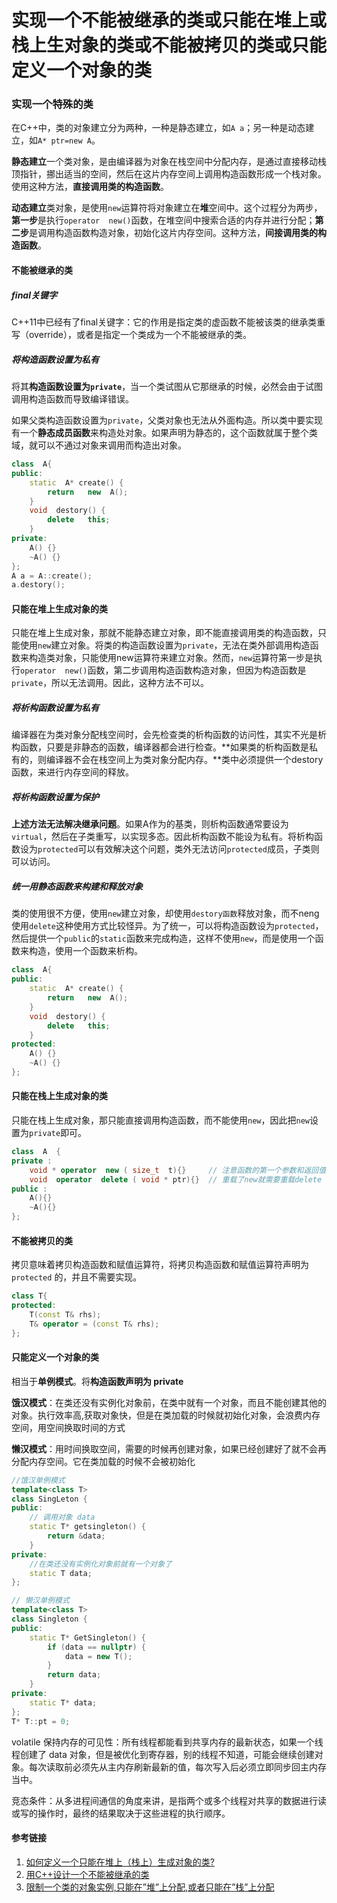 # 实现一个不能被继承的类或只能在堆上或栈上生对象的类或不能被拷贝的类或只能定义一个对象的类

### 实现一个特殊的类

在C++中，类的对象建立分为两种，一种是静态建立，如`A a`；另一种是动态建立，如`A* ptr=new A`。 

**静态建立**一个类对象，是由编译器为对象在栈空间中分配内存，是通过直接移动栈顶指针，挪出适当的空间，然后在这片内存空间上调用构造函数形成一个栈对象。使用这种方法，**直接调用类的构造函数**。 

**动态建立**类对象，是使用`new`运算符将对象建立在**堆**空间中。这个过程分为两步，**第一步**是执行`operator  new()`函数，在堆空间中搜索合适的内存并进行分配；**第二步**是调用构造函数构造对象，初始化这片内存空间。这种方法，**间接调用类的构造函数**。

#### 不能被继承的类

##### final关键字

C++11中已经有了final关键字：它的作用是指定类的虚函数不能被该类的继承类重写（override），或者是指定一个类成为一个不能被继承的类。

##### 将构造函数设置为私有

将其**构造函数设置为`private`**，当一个类试图从它那继承的时候，必然会由于试图调用构造函数而导致编译错误。

如果父类构造函数设置为`private`，父类对象也无法从外面构造。所以类中要实现有一个**静态成员函数**来构造处对象。如果声明为静态的，这个函数就属于整个类域，就可以不通过对象来调用而构造出对象。

```c++
class  A{
public:
	static  A* create() {
		return   new  A();
	}
	void  destory() {
		delete   this;
	}
private:
	A() {}
	~A() {}
};
A a = A::create();
a.destory();
```

#### 只能在堆上生成对象的类

只能在堆上生成对象，那就不能静态建立对象，即不能直接调用类的构造函数，只能使用`new`建立对象。将类的构造函数设置为`private`，无法在类外部调用构造函数来构造类对象，只能使用new运算符来建立对象。然而，`new`运算符第一步是执行`operator  new()`函数，第二步调用构造函数构造对象，但因为构造函数是`private`，所以无法调用。因此，这种方法不可以。

##### 将析构函数设置为私有

编译器在为类对象分配栈空间时，会先检查类的析构函数的访问性，其实不光是析构函数，只要是非静态的函数，编译器都会进行检查。**如果类的析构函数是私有的，则编译器不会在栈空间上为类对象分配内存。**类中必须提供一个destory函数，来进行内存空间的释放。

##### 将析构函数设置为保护

**上述方法无法解决继承问题**。如果A作为的基类，则析构函数通常要设为`virtual`，然后在子类重写，以实现多态。因此析构函数不能设为私有。将析构函数设为`protected`可以有效解决这个问题，类外无法访问`protected`成员，子类则可以访问。 

##### 统一用静态函数来构建和释放对象

类的使用很不方便，使用`new`建立对象，却使用`destory函数`释放对象，而不neng 使用`delete`这种使用方式比较怪异。为了统一，可以将构造函数设为`protected`，然后提供一个`public`的`static`函数来完成构造，这样不使用`new`，而是使用一个函数来构造，使用一个函数来析构。

```c++
class  A{
public:
	static  A* create() {
		return   new  A();
	}
	void  destory() {
		delete   this;
	}
protected:
	A() {}
	~A() {}
};
```

#### 只能在栈上生成对象的类

只能在栈上生成对象，那只能直接调用构造函数，而不能使用`new`，因此把`new`设置为`private`即可。

```c++
class  A  {  
private :  
    void * operator  new ( size_t  t){}		// 注意函数的第一个参数和返回值都是固定的 
    void  operator  delete ( void * ptr){}  // 重载了new就需要重载delete   
public :  
    A(){}  
    ~A(){}  
}; 
```

#### 不能被拷贝的类

拷贝意味着拷贝构造函数和赋值运算符，将拷贝构造函数和赋值运算符声明为 `protected` 的，并且不需要实现。

```c++
class T{
protected: 
	T(const T& rhs);
	T& operator = (const T& rhs);
};
```

#### 只能定义一个对象的类

相当于**单例模式**。将**构造函数声明为 private** 

**饿汉模式**：在类还没有实例化对象前，在类中就有一个对象，而且不能创建其他的对象。执行效率高,获取对象快，但是在类加载的时候就初始化对象，会浪费内存空间，用空间换取时间的方式

**懒汉模式**：用时间换取空间，需要的时候再创建对象，如果已经创建好了就不会再分配内存空间。它在类加载的时候不会被初始化

```c++
//饿汉单例模式
template<class T>
class SingLeton {
public:
    // 调用对象 data
    static T* getsingleton() {
        return &data;
    }
private:
    //在类还没有实例化对象前就有一个对象了
    static T data;
};

// 懒汉单例模式
template<class T>
class Singleton {
public:
    static T* GetSingleton() {
        if (data == nullptr) {
            data = new T();
        }
        return data;
    }
private:
    static T* data;
};
T* T::pt = 0;
```

volatile 保持内存的可见性：所有线程都能看到共享内存的最新状态，如果一个线程创建了 data 对象，但是被优化到寄存器，别的线程不知道，可能会继续创建对象。每次读取前必须先从主内存刷新最新的值，每次写入后必须立即同步回主内存当中。

竞态条件：从多进程间通信的角度来讲，是指两个或多个线程对共享的数据进行读或写的操作时，最终的结果取决于这些进程的执行顺序。

#### 参考链接

1. [ 如何定义一个只能在堆上（栈上）生成对象的类?](https://www.nowcoder.com/questionTerminal/0a584aa13f804f3ea72b442a065a7618)
2. [用C++设计一个不能被继承的类](https://www.cnblogs.com/luxiaoxun/archive/2013/06/07/3124948.html)
3. [限制一个类的对象实例,只能在”堆”上分配,或者只能在”栈”上分配](https://www.codenong.com/cs100136544/)


